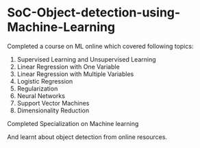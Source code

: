 # SoC-Object-detection-using-Machine-Learning
Completed a course on ML online which covered following topics:
1. Supervised Learning and Unsupervised Learning
2. Linear Regression with One Variable
3. Linear Regression with Multiple Variables
4. Logistic Regression
5. Regularization
6. Neural Networks
7. Support Vector Machines
8. Dimensionality Reduction

Completed Specialization on Machine learning

And learnt about object detection from online resources.

